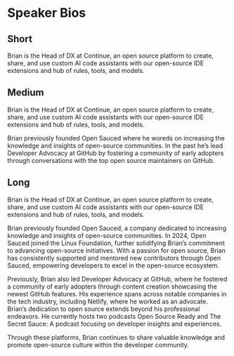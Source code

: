 # Speaker Bios

## Short
Brian is the Head of DX at Continue, an open source platform to create, share, and use custom AI code assistants with our open-source IDE extensions and hub of rules, tools, and models.

## Medium
Brian is the Head of DX at Continue, an open source platform to create, share, and use custom AI code assistants with our open-source IDE extensions and hub of rules, tools, and models.

Brian previously founded Open Sauced where he woreds on increasing the knowledge and insights of open-source communities. In the past he’s lead Developer Advocacy at GitHub by fostering a community of early adopters through conversations with the top open source maintainers on GitHub.

## Long
Brian is the Head of DX at Continue, an open source platform to create, share, and use custom AI code assistants with our open-source IDE extensions and hub of rules, tools, and models.

Brian previously founded Open Sauced, a company dedicated to increasing knowledge and insights of open-source communities. In 2024, Open Sauced joined the Linux Foundation, further solidifying Brian’s commitment to advancing open-source initiatives. With a passion for open source, Brian has consistently supported and mentored new contributors through Open Sauced, empowering developers to excel in the open-source ecosystem.

Previously, Brian also led Developer Advocacy at GitHub, where he fostered a community of early adopters through content creation showcasing the newest GitHub features. His experience spans across notable companies in the tech industry, including Netlify, where he worked as an advocate.
Brian’s dedication to open source extends beyond his professional endeavors. He currently hosts two podcasts Open Source Ready and The Secret Sauce: A podcast focusing on developer insights and experiences.

Through these platforms, Brian continues to share valuable knowledge and promote open-source culture within the developer community.
